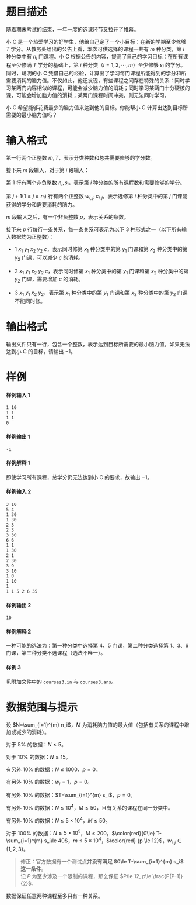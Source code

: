 
# 题目描述

随着期末考试的结束，一年一度的选课环节又拉开了帷幕。

小 C 是一个热爱学习的好学生，他给自己定了一个小目标：在新的学期至少修够 $T$ 学分。从教务处给出的公告上看，本次可供选择的课程一共有 $m$ 种分类，第 $i$ 种分类中有 $n_i$ 门课程。小 C 根据公告的内容，提高了自己的学习目标：在所有课程至少修满 $T$ 学分的基础上，第 $i$ 种分类（$i=1,2,\cdots,m$）至少修够 $s_i$ 的学分。同时，聪明的小 C 凭借自己的经验，计算出了学习每门课程所能得到的学分和所需要消耗的脑力值。不仅如此，他还发现，有些课程之间存在特殊的关系：同时学习某两门内容相似的课程，可能会减少脑力值的消耗；同时学习某两门十分硬核的课，可能会增加脑力值的消耗；某两门课程时间冲突，则无法同时学习。

小 C 希望能够花费最少的脑力值来达到他的目标。你能帮小 C 计算出达到目标所需要的最小脑力值吗？


# 输入格式

第一行两个正整数 $m,T$，表示分类种数和总共需要修够的学分数。

接下来 $m$ 段输入，对于第 $i$ 段输入：

第 $1$ 行有两个非负整数 $n_i,s_i$，表示第 $i$ 种分类的所有课程数和需要修够的学分。

第 $j+1(1\le j\le n_i)$ 行有两个正整数 $w_{i,j},c_{i,j}$，表示选修第 $i$ 种分类中的第 $j$ 门课能获得的学分和需要消耗的脑力。

$m$ 段输入之后，有一个非负整数 $p$，表示关系的条数。

接下来 $p$ 行每行一条关系，每一条关系可表示为以下 $3$ 种形式之一（以下所有输入数据均为正整数）：

- $1\ x_1\ y_1\ x_2\ y_2\ c$，表示同时修第 $x_1$ 种分类中的第 $y_1$ 门课和第 $x_2$ 种分类中的第 $y_2$ 门课，可以减少 $c$ 的消耗。

- $2\ x_1\ y_1\ x_2\ y_2\ c$，表示同时修第 $x_1$ 种分类中的第 $y_1$ 门课和第 $x_2$ 种分类中的第 $y_2$ 门课，需要增加 $c$ 的消耗。

- $3\ x_1\ y_1\ x_2\ y_2$，表示第 $x_1$ 种分类中的第 $y_1$ 门课和第 $x_2$ 种分类中的第 $y_2$ 门课不能同时修。



# 输出格式

输出文件只有一行，包含一个整数，表示达到目标所需要的最小脑力值。如果无法达到小 C 的目标，请输出 $-1$。



# 样例

#### 样例输入 1

```plain
1 10
1 1
1 1
0
```

#### 样例输出 1

```plain
-1
```

#### 样例解释 1

即使学习所有课程，总学分仍无法达到小 C 的要求，故输出 $-1$。

#### 样例输入 2

```plain
3 10
5 4
1 30
1 30
2 3
2 3
3 30
6 6
1 1
1 30
2 1
2 30
3 9
3 10
1 0
1 10
1
1 1 5 2 6 35
```

#### 样例输出 2

```plain
10
```

#### 样例解释 2

一种可能的选法为：第一种分类中选择第 $4$、$5$ 门课，第二种分类选择第 $1$、$3$、$6$ 门课，第三种分类不选课程（选法不唯一）。

#### 样例 3

见附加文件中的 `courses3.in` 与 `courses3.ans`。

# 数据范围与提示

设 $N=\sum_{i=1}^{m} n_i$，$M$ 为消耗脑力值的最大值（包括有关系的课程中增加或减少的消耗）。

对于 $5\%$ 的数据：$N\le 5$。

对于 $10\%$ 的数据：$N\le 15$。

有另外 $10\%$ 的数据：$N\le 1000$，$p=0$。

有另外 $10\%$ 的数据：$w_i=1$，$p=0$。

有另外 $10\%$ 的数据：$T=\sum_{i=1}^{m} s_i$，$p=0$。

有另外 $10\%$ 的数据：$N\le 10^4$，$M\le 50$，且有关系的课程在同一分类中。

有另外 $10\%$ 的数据：$N\le 5\times 10^4$，$M\le 50$。

对于 $100\%$ 的数据：$N\le 5\times 10^5$，$M\le 200$，$\color{red}{0\le} T-\sum_{i=1}^{m} s_i\le 40$，$m\le 5\times 10^4$，$\color{red} {p \le 12}$，$w_{i,j}\in\{1,2,3\}$。

> 修正：官方数据有一个测试点**并没有满足 $0\le T-\sum_{i=1}^{m} s_i$ 这一条件**。  
> 记 $P$ 为至少涉及一个限制的课程，那么保证 $P\le 12, p\le \frac{P(P-1)}{2}$。

数据保证任意两种课程至多只有一种关系。



